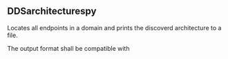 ## DDSarchitecturespy

Locates all endpoints in a domain and prints the discoverd architecture to a file.

The output format shall be compatible with
